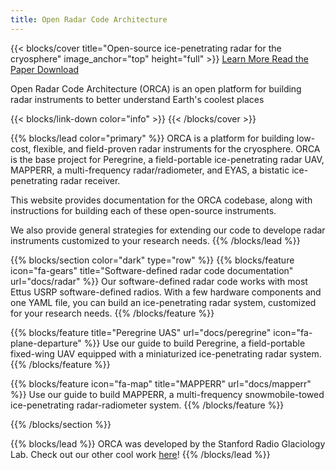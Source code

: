 ```yaml
---
title: Open Radar Code Architecture
---
```


{{< blocks/cover title="Open-source ice-penetrating radar for the cryosphere" image_anchor="top" height="full" >}}
<a class="btn btn-lg btn-primary me-3 mb-4" href="docs/">
  Learn More <i class="fas fa-arrow-alt-circle-right ms-2"></i>
</a>
<a class="btn btn-lg btn-primary me-3 mb-4" href="https://ieeexplore.ieee.org/document/10639440">
  Read the Paper <i class="fas fa-book ms-2 "></i>
</a>
<a class="btn btn-lg btn-secondary me-3 mb-4" href="https://github.com/radioglaciology/uhd_radar/">
  Download <i class="fab fa-github ms-2 "></i>
</a>
<p class="lead mt-5">Open Radar Code Architecture (ORCA) is an open platform for building radar instruments to better understand Earth's coolest places</p>
{{< blocks/link-down color="info" >}}
{{< /blocks/cover >}}


{{% blocks/lead color="primary" %}}
ORCA is a platform for building low-cost, flexible,
and field-proven radar instruments for the cryosphere. ORCA is
the base project for Peregrine, a field-portable ice-penetrating radar UAV,
MAPPERR, a multi-frequency radar/radiometer, and EYAS, a bistatic ice-penetrating radar receiver.

This website provides documentation for the ORCA codebase, along with instructions for building each of these open-source
instruments.

We also provide general strategies for extending our code to develope radar instruments
customized to your research needs.
{{% /blocks/lead %}}


{{% blocks/section color="dark" type="row" %}}
{{% blocks/feature icon="fa-gears" title="Software-defined radar code documentation" url="docs/radar" %}}
Our software-defined radar code works with most Ettus USRP software-defined radios.
With a few hardware components and one YAML file, you can build an
ice-penetrating radar system, customized for your research needs.
{{% /blocks/feature %}}


{{% blocks/feature title="Peregrine UAS" url="docs/peregrine" icon="fa-plane-departure" %}}
Use our guide to build Peregrine, a field-portable fixed-wing UAV equipped with a miniaturized ice-penetrating radar system.
{{% /blocks/feature %}}


{{% blocks/feature icon="fa-map" title="MAPPERR" url="docs/mapperr" %}}
Use our guide to build MAPPERR, a multi-frequency snowmobile-towed ice-penetrating radar-radiometer system.
{{% /blocks/feature %}}


{{% /blocks/section %}}

{{% blocks/lead %}}
ORCA was developed by the Stanford Radio Glaciology Lab. Check out our other cool work [here](https://www.radioglaciology.com)! 
{{% /blocks/lead %}}
